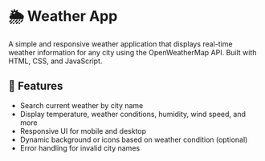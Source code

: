 # 🌦️ Weather App

A simple and responsive weather application that displays real-time weather information for any city using the OpenWeatherMap API. Built with HTML, CSS, and JavaScript.

## 🔧 Features

- Search current weather by city name
- Display temperature, weather conditions, humidity, wind speed, and more
- Responsive UI for mobile and desktop
- Dynamic background or icons based on weather condition (optional)
- Error handling for invalid city names
